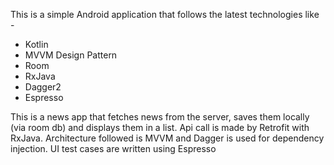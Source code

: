 This is a simple Android application that follows the latest technologies like -
- Kotlin
- MVVM Design Pattern
- Room 
- RxJava
- Dagger2
- Espresso

This is a news app that fetches news from the server, saves them locally (via room db) and displays them in a list.
Api call is made by Retrofit with RxJava. Architecture followed is MVVM and Dagger is used for dependency injection.
UI test cases are written using Espresso
